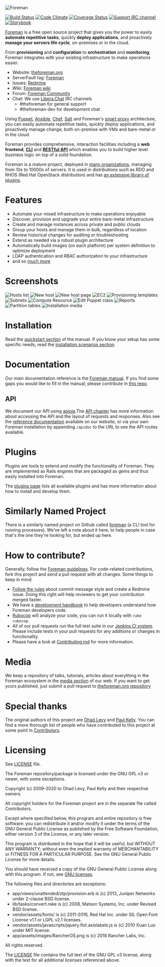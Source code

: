 ![Foreman](https://raw.githubusercontent.com/theforeman/foreman-graphics/master/logo/foreman_medium.png)

[![Build Status](https://ci.theforeman.org/buildStatus/icon?job=foreman-develop-source-release)](https://ci.theforeman.org/job/test_foreman-develop-source-release/)
[![Code Climate](https://codeclimate.com/github/theforeman/foreman/badges/gpa.svg)](https://codeclimate.com/github/theforeman/foreman)
[![Coverage Status](https://coveralls.io/repos/github/theforeman/foreman/badge.svg?branch=develop)](https://coveralls.io/github/theforeman/foreman?branch=develop)
[![Support IRC channel](https://kiwiirc.com/buttons/irc.libera.chat/theforeman.png)](https://kiwiirc.com/client/irc.libera.chat/?#theforeman)
[![Storybook](https://raw.githubusercontent.com/storybooks/brand/master/badge/badge-storybook.svg)](https://foreman-storybook.surge.sh)

[Foreman](https://theforeman.org) is a free open source project that gives you the power to easily **automate repetitive tasks**, quickly **deploy applications**, and proactively **manage your servers life cycle**, on-premises or in the cloud.

From **provisioning** and **configuration** to **orchestration** and **monitoring**, Foreman integrates with your existing infrastructure to make operations easier.

* Website: [theforeman.org](https://theforeman.org)
* ServerFault tag: [Foreman](https://serverfault.com/questions/tagged/foreman)
* Issues: [Redmine](https://projects.theforeman.org/issues)
* Wiki: [Foreman wiki](https://projects.theforeman.org/projects/foreman/wiki/About)
* Forum: [Foreman Community](https://community.theforeman.org)
* Chat: We use [Libera.Chat](https://libera.chat) IRC channels
    * #theforeman for general support
    * #theforeman-dev for development chat

Using [Puppet](https://www.theforeman.org/manuals/latest/#4.2ManagingPuppet), [Ansible](https://theforeman.org/plugins/foreman_ansible/), [Chef](https://theforeman.org/plugins/foreman_chef/), [Salt](https://theforeman.org/plugins/foreman_salt/) and Foreman's [smart proxy](https://www.theforeman.org/manuals/latest/#4.3SmartProxies) architecture, you can easily automate repetitive tasks, quickly deploy applications, and proactively manage change, both on-premise with VMs and bare-metal or in the cloud.

Foreman provides comprehensive, interaction facilities including a **web frontend**, [**CLI**](https://theforeman.org/manuals/latest/index.html#4.5CommandLineInterface) and [**RESTful API**](https://theforeman.org/documentation.html) which enables you to build higher level business logic on top of a solid foundation.

Foreman is a mature project, deployed in [many organizations](https://projects.theforeman.org/projects/foreman/wiki/Who_Uses_Foreman), managing from 10s to 10000s of servers. It is used in distributions such as RDO and RHOS (Red Hat OpenStack distribution) and has [an extensive library of plugins](https://projects.theforeman.org/projects/foreman/wiki/List_of_Plugins).

# Features
* Automate your mixed infrastructure to make operations enjoyable
* Discover, provision and upgrade your entire bare-metal infrastructure
* Create and manage instances across private and public clouds
* Group your hosts and manage them in bulk, regardless of location
* Review historical changes for auditing or troubleshooting
* Extend as needed via a robust plugin architecture
* Automatically build images (on each platform) per system definition to optimize deployment
* LDAP authentication and RBAC authorization to your infrastructure
* and so [much more](https://theforeman.org/documentation.html)

# Screenshots
![Hosts list](http://imgur.com/6aNhT4r.png)
![New host](http://imgur.com/QzK9G8d.png)
![New host page](http://imgur.com/TXE5GCR.png)
![EC2](http://imgur.com/f261Ifo.png)
![Provisioning templates](https://imgur.com/453Gyev.png)
![Subnets](http://imgur.com/O2fPz4y.png)
![Compute Resource](http://imgur.com/Zg1wO3x.png)
![Edit Puppet class](http://imgur.com/GkLLFij.png)
![Reports](http://imgur.com/cJsGkOm.png)
![Partition tables](http://imgur.com/nyUICe3.png)
![Installation media](http://imgur.com/iyohTlW.png)

# Installation
Read the [quickstart section](https://theforeman.org/manuals/latest/quickstart_guide.html#QuickstartGuide) of the manual. If you know your setup has some specific needs, read the [installation scenarios section](https://theforeman.org/manuals/latest/#3.2.3InstallationScenarios).

# Documentation
Our main documentation reference is the [Foreman manual](https://theforeman.org/manuals/latest/). If you find some gaps you would like to fill in the manual, please contribute in [this repo](https://github.com/theforeman/theforeman.org).

## API
We document our API using [apipie](https://github.com/Apipie/apipie-rails).The [API chapter](https://theforeman.org/manuals/latest/index.html#5.1API) has more information about accessing the API and the layout of requests and responses. Also see the [reference documentation](https://theforeman.org/api/) available on our website, or via your own Foreman installation by appending `/apidoc` to the URL to see the API routes available.

# Plugins
Plugins are tools to extend and modify the functionality of Foreman. They are implemented as Rails engines that are packaged as gems and thus easily installed into Foreman.

The [plugins page](https://theforeman.org/plugins/) lists all available plugins and has more information about how to install and develop them.

# Similarly Named Project
There is a similarly named project on Github called [foreman](https://github.com/ddollar/foreman) (a CLI tool for running processes). 
We've left a note about it here, to help people in case that's the one they're looking for, but ended up here.

# How to contribute?
Generally, follow the [Foreman guidelines](https://theforeman.org/contribute.html). For code-related contributions, fork this project and send a pull request with all changes. Some things to keep in mind:
* [Follow the rules](https://theforeman.org/contribute.html#SubmitPatches) about commit message style and create a Redmine issue. Doing this right will help reviewers to get your contribution merged faster.
* We have a [development handbook](https://theforeman.org/handbook.html) to help developers understand how Foreman developers code.
* [Rubocop](https://github.com/bbatsov/rubocop) will analyze your code, you can run it locally with `rake rubocop`.
* All of our pull requests run the full test suite in our [Jenkins CI system](https://ci.theforeman.org/). Please include tests in your pull requests for any additions or changes in functionality.
* Please have a look at [Contributing.md](https://github.com/theforeman/foreman/blob/develop/CONTRIBUTING.md) for more information.

# Media
We keep a repository of talks, tutorials, articles about everything in the Foreman ecosystem in the [media section](https://theforeman.org/media.html) of our web. If you want to get yours published, just submit a pull request to [theforeman.org repository](https://github.com/theforeman/theforeman.org)

# Special thanks

The original authors of this project are [Ohad Levy](https://github.com/ohadlevy) and [Paul Kelly](https://github.com/pikelly).
You can find a more thorough list of people who have contributed to this project at some point in [Contributors](Contributors).

# Licensing

See [LICENSE](LICENSE) file.

The Foreman repository/package is licensed under the GNU GPL v3 or newer, with some exceptions.

Copyright (c) 2009-2020 to Ohad Levy, Paul Kelly and their respective owners.

All copyright holders for the Foreman project are in the separate file called Contributors.

Except where specified below, this program and entire repository is free software: you can redistribute it and/or modify it under the terms of the GNU General Public License as published by the Free Software Foundation, either version 3 of the License, or any later version.

This program is distributed in the hope that it will be useful, but WITHOUT ANY WARRANTY; without even the implied warranty of MERCHANTABILITY or FITNESS FOR A PARTICULAR PURPOSE.  See the GNU General Public License for more details.

You should have received a copy of the GNU General Public License along with this program. If not, see [GNU licenses](http://www.gnu.org/licenses/).

The following files and directories are exceptions:

* app/views/unattended/ztp/provision.erb is (c) 2013, Juniper Networks under 2-clause BSD license.
* lib/tasks/convert.rake is (c) 2008, Matson Systems, Inc. under Revised BSD license.
* vendor/assets/fonts/ is (c) 2011-2016, Red Hat Inc. under SIL Open Font License v1.1 or LGPL v2.1 licenses.
* vendor/assets/javascripts/jquery.flot.axislabels.js is (c) 2010 Xuan Luo under MIT license.
* app/assets/images/RancherOS.png is (c) 2018 Rancher Labs, Inc.

All rights reserved.

The [LICENSE](LICENSE) file contains the full text of the GNU GPL v3 license, along with the text for all additional licenses referenced above.
